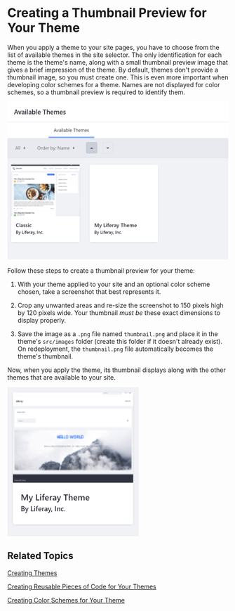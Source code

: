 # Creating a Thumbnail Preview for Your Theme [](id=creating-a-thumbnail-preview-for-your-theme)

When you apply a theme to your site pages, you have to choose from the list of 
available themes in the site selector. The only identification for each theme is 
the theme's name, along with a small thumbnail preview image that gives a brief 
impression of the theme. By default, themes don't provide a thumbnail image, so 
you must create one. This is even more important when developing color schemes 
for a theme. Names are not displayed for color schemes, so a thumbnail preview 
is required to identify them. 

![Figure 1: Your theme thumbnail is displayed with the rest of the available themes.](../../../../images/theme-dev-theme-thumbnail-default.png)

Follow these steps to create a thumbnail preview for your theme:

1.  With your theme applied to your site and an optional color scheme chosen, 
    take a screenshot that best represents it.

2.  Crop any unwanted areas and re-size the screenshot to 150 pixels high by 120 
    pixels wide. Your thumbnail *must be* these exact dimensions to display 
    properly. 

3.  Save the image as a `.png` file named `thumbnail.png` and place it in the
    theme's `src/images` folder (create this folder if it doesn't already exist). On 
    redeployment, the `thumbnail.png` file automatically becomes the theme's
    thumbnail.

Now, when you apply the theme, its thumbnail displays along with the other
themes that are available to your site.

![Figure 2: Your theme thumbnail is displayed with the rest of the available themes.](../../../../images/theme-dev-theme-thumbnail-custom.png)

## Related Topics [](id=related-topics)

[Creating Themes](/develop/tutorials/-/knowledge_base/7-1/creating-themes)

[Creating Reusable Pieces of Code for Your Themes](/develop/tutorials/-/knowledge_base/7-1/creating-reusable-pieces-of-code-for-your-themes)

[Creating Color Schemes for Your Theme](/develop/tutorials/-/knowledge_base/7-1/creating-color-schemes-for-your-theme)
